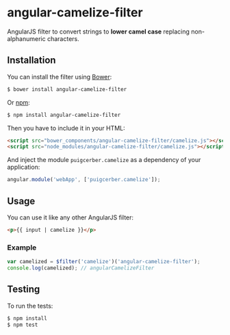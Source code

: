 # angular-camelize-filter

AngularJS filter to convert strings to **lower camel case** replacing non-alphanumeric characters.

## Installation

You can install the filter using [Bower](http://bower.io/):

```bash
$ bower install angular-camelize-filter
```

Or [npm](https://www.npmjs.com/):

```bash
$ npm install angular-camelize-filter
```

Then you have to include it in your HTML:

```html
<script src="bower_components/angular-camelize-filter/camelize.js"></script>
<script src="node_modules/angular-camelize-filter/camelize.js"></script>
```

And inject the module `puigcerber.camelize` as a dependency of your application:

```js
angular.module('webApp', ['puigcerber.camelize']);
```

## Usage

You can use it like any other AngularJS filter:

```html
<p>{{ input | camelize }}</p>
```

### Example

```js
var camelized = $filter('camelize')('angular-camelize-filter');
console.log(camelized); // angularCamelizeFilter
```

## Testing

To run the tests:

```bash
$ npm install
$ npm test
```

